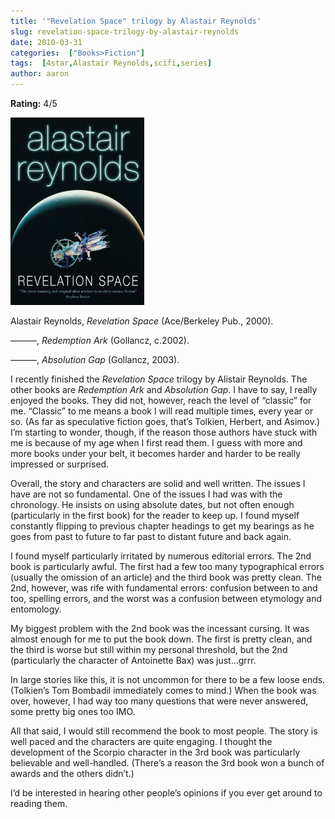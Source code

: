 ```yaml
---
title: '"Revelation Space" trilogy by Alastair Reynolds'
slug: revelation-space-trilogy-by-alastair-reynolds
date: 2010-03-31
categories:  ["Books>Fiction"]
tags:  [4star,Alastair Reynolds,scifi,series]
author: aaron
---
```


**Rating:** 4/5

![Book cover](cover.jpg "Revelation Space")

Alastair Reynolds, *Revelation Space* (Ace/Berkeley Pub., 2000).

———, *Redemption Ark* (Gollancz, c.2002).

———, *Absolution Gap* (Gollancz, 2003).

I recently finished the *Revelation Space* trilogy by Alistair Reynolds. The other books are *Redemption Ark* and *Absolution Gap*. I have to say, I really enjoyed the books. They did not, however, reach the level of “classic” for me. “Classic” to me means a book I will read multiple times, every year or so. (As far as speculative fiction goes, that’s Tolkien, Herbert, and Asimov.) I’m starting to wonder, though, if the reason those authors have stuck with me is because of my age when I first read them. I guess with more and more books under your belt, it becomes harder and harder to be really impressed or surprised.

Overall, the story and characters are solid and well written. The issues I have are not so fundamental. One of the issues I had was with the chronology. He insists on using absolute dates, but not often enough (particularly in the first book) for the reader to keep up. I found myself constantly flipping to previous chapter headings to get my bearings as he goes from past to future to far past to distant future and back again.

I found myself particularly irritated by numerous editorial errors. The 2nd book is particularly awful. The first had a few too many typographical errors (usually the omission of an article) and the third book was pretty clean. The 2nd, however, was rife with fundamental errors: confusion between to and too, spelling errors, and the worst was a confusion between etymology and entomology.

My biggest problem with the 2nd book was the incessant cursing. It was almost enough for me to put the book down. The first is pretty clean, and the third is worse but still within my personal threshold, but the 2nd (particularly the character of Antoinette Bax) was just…grrr.

In large stories like this, it is not uncommon for there to be a few loose ends. (Tolkien’s Tom Bombadil immediately comes to mind.) When the book was over, however, I had way too many questions that were never answered, some pretty big ones too IMO.

All that said, I would still recommend the book to most people. The story is well paced and the characters are quite engaging. I thought the development of the Scorpio character in the 3rd book was particularly believable and well-handled. (There’s a reason the 3rd book won a bunch of awards and the others didn’t.)

I’d be interested in hearing other people’s opinions if you ever get around to reading them.
